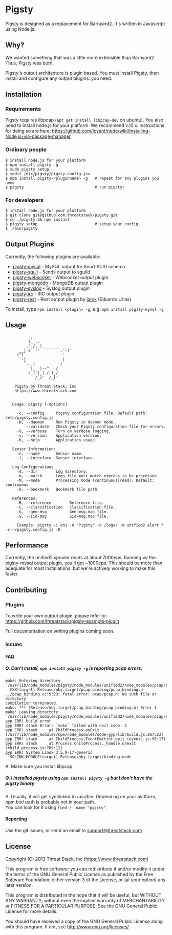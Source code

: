 # Pigsty

Pigsty is designed as a replacement for Barnyard2.  It's written in Javascript
using Node.js.

## Why?

We wanted something that was a little more extensible than Barnyard2. Thus, Pigsty was born.

Pigsty's output architecture is plugin based.  You must install Pigsty, then install
and configure any output plugins. you need.

## Installation

### Requirements

Pigsty requires libpcap (`apt get install libpcap-dev` on ubuntu).
You also need to install node.js for your platform.  We recommend v.10.x.
Instructions for doing so are here: https://github.com/joyent/node/wiki/Installing-Node.js-via-package-manager

### Ordinary people

    $ install node.js for your platform
    $ npm install pigsty -g
    $ sudo pigsty setup
    $ <edit /etc/pigsty/pigsty.config.js>
    $ npm install pigsty-<pluginname> -g   # repeat for any plugins you need
    $ pigsty                               # run pigsty!

### For developers

    $ install node.js for your platform
    $ git clone git@github.com:threatstack/pigsty.git
    $ cd ./pigsty && npm install
    $ pigsty setup                         # setup your config. 
    $ ./bin/pigsty 

## Output Plugins

Currently, the following plugins are available:

* [pigsty-mysql](https://github.com/threatstack/pigsty-mysql) - MySQL output for Snort ACID schema
* [pigsty-sguil](https://github.com/threatstack/pigsty-sguil) - Sends output to sguild 
* [pigsty-websocket](https://github.com/threatstack/pigsty-websocket) - Websocket output plugin 
* [pigsty-mongodb](https://github.com/threatstack/pigsty-websocket) - MongoDB output plugin
* [pigsty-syslog](https://github.com/threatstack/pigsty-syslog) - Syslog output plugin
* [pigsty-irc](https://github.com/threatstack/pigsty-irc) - IRC output plugin
* [pigsty-rest](https://github.com/threatstack/pigsty-rest) - Rest output plugin by [larsx](https://github.com/larsx2) (Eduardo Urias)

To install, type `npm install <plugin> -g`, e.g. `npm install pigsty-mysql -g`

## Usage

```
	       ,.
	      (_|,.
	     ,' /, )_______   _
	  __j o``-'        `.'-)'
	 (")                 '
	  `-j                |
	    `-._(           /
	       |_  |--^.  /
	      /_]'|_| /_)_/
	         /_]'  /_]'
	         
	Pigsty by Threat Stack, Inc
	https://www.threatstack.com


   Usage: pigsty [-options]

	 -c, --config     Pigsty configuration file. Default path: /etc/pigsty.config.js
	 -D, --daemon     Run Pigsty in daemon mode.
	     --validate   Check your Pigsty configuration file for errors.
	 -V, --verbose    Turn on verbose logging.
	 -v, --version    Application version.
	 -h, --help       Application usage.

   Sensor Information:
	 -n, --name       Sensor name.
	 -i, --interface  Sensor interface.

   Log Configurations
	 -d, --dir        Log directory.
	 -m, --match      Logs file must match express to be processed.
	 -M, --mode       Processing mode (continuous|read). Default: continuous
	 -b, --bookmark   Bookmark file path.

   References:
	 -R, --reference        Reference file.
	 -C, --classification   Classification file.
	 -G, --gen-msg          Gen-msg.map file.
	 -S, --sid-msg          Sid-msg.map file.

	 Example: pigsty -i en1 -n "Pigsty" -d /logs/ -m unified2.alert.* -c ~/pigsty.config.js -D
```

## Performance

Currently, the unified2 spooler reads at about 7000eps. Running w/ the pigsty-mysql
output plugin, you'll get ~1000eps.  This should be more than adequate for 
most installations, but we're actively working to make this faster.

## Contributing

### Plugins

To write your own output plugin, please refer to: https://github.com/threatstack/pigsty-example-plugin

Full documentation on writing plugins coming soon.

### Issues 

#### FAQ

##### Q. Can't install; `npm install pigsty -g` is reporting pcap errors:

```
make: Entering directory `/usr/lib/node_modules/pigsty/node_modules/unified2/node_modules/pcap/build'
  CXX(target) Release/obj.target/pcap_binding/pcap_binding.o
../pcap_binding.cc:5:23: fatal error: pcap/pcap.h: No such file or directory
compilation terminated.
make: *** [Release/obj.target/pcap_binding/pcap_binding.o] Error 1
make: Leaving directory `/usr/lib/node_modules/pigsty/node_modules/unified2/node_modules/pcap/build'
gyp ERR! build error
gyp ERR! stack Error: `make` failed with exit code: 2
gyp ERR! stack     at ChildProcess.onExit (/usr/lib/node_modules/npm/node_modules/node-gyp/lib/build.js:267:23)
gyp ERR! stack     at ChildProcess.EventEmitter.emit (events.js:98:17)
gyp ERR! stack     at Process.ChildProcess._handle.onexit (child_process.js:789:12)
gyp ERR! System Linux 3.5.0-17-generic
  SOLINK_MODULE(target) Release/obj.target/binding.node
```

A. Make sure you install libpcap


##### Q. I installed pigsty using `npm install pigsty -g` but I don't have the pigsty binary

A.  Usually, it will get symlinked to /usr/bin.  Depending on your platform, npm bin/ path is probably not in your path.  
You can look for it using `find / -name "pigsty"`.


#### Reporting

Use the git issues, or send an email to support@threatstack.com

## License

Copyright (C) 2013 Threat Stack, Inc (https://www.threatstack.com)

This program is free software: you can redistribute it and/or modify
it under the terms of the GNU General Public License as published by
the Free Software Foundation, either version 3 of the License, or
(at your option) any later version.

This program is distributed in the hope that it will be useful,
but WITHOUT ANY WARRANTY; without even the implied warranty of
MERCHANTABILITY or FITNESS FOR A PARTICULAR PURPOSE.  See the
GNU General Public License for more details.

You should have received a copy of the GNU General Public License
along with this program.  If not, see <http://www.gnu.org/licenses/>.







